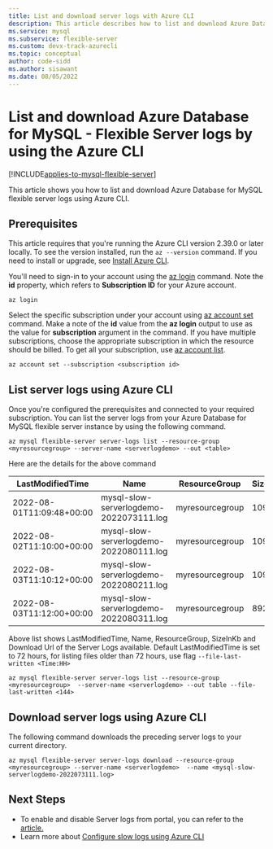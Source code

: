 ```yaml
---
title: List and download server logs with Azure CLI
description: This article describes how to list and download Azure Database for MySQL - Flexible Server logs by using the Azure CLI.
ms.service: mysql
ms.subservice: flexible-server
ms.custom: devx-track-azurecli
ms.topic: conceptual
author: code-sidd
ms.author: sisawant
ms.date: 08/05/2022
---
```

# List and download Azure Database for MySQL - Flexible Server logs by using the Azure CLI

[!INCLUDE[applies-to-mysql-flexible-server](../includes/applies-to-mysql-flexible-server.md)]

This article shows you how to list and download Azure Database for MySQL flexible server logs using Azure CLI.

## Prerequisites

This article requires that you're running the Azure CLI version 2.39.0 or later locally. To see the version installed, run the `az --version` command. If you need to install or upgrade, see [Install Azure CLI](/cli/azure/install-azure-cli).

You'll need to sign-in to your account using the [az login](/cli/azure/reference-index#az-login) command. Note the **id** property, which refers to **Subscription ID** for your Azure account.

```azurecli-interactive
az login
```

Select the specific subscription under your account using [az account set](/cli/azure/account) command. Make a note of the **id** value from the **az login** output to use as the value for **subscription** argument in the command. If you have multiple subscriptions, choose the appropriate subscription in which the resource should be billed. To get all your subscription, use [az account list](/cli/azure/account#az-account-list).

```azurecli
az account set --subscription <subscription id>
```

## List server logs using Azure CLI

Once you're configured the prerequisites and connected to your required subscription.
You can list the server logs from your Azure Database for MySQL flexible server instance by using the following command.


```azurecli
az mysql flexible-server server-logs list --resource-group <myresourcegroup> --server-name <serverlogdemo> --out <table>
```

Here are the details for the above command

| LastModifiedTime | Name  | ResourceGroup | SizeInKb  | TypePropertiesType  | Url |
|---|---|---|---|---|---|
| 2022-08-01T11:09:48+00:00 | mysql-slow-serverlogdemo-2022073111.log  | myresourcegroup | 10947 | slowlog | `https://00000000000.file.core.windows.net/0000000serverlog/slowlogs/mysql-slow-serverlogdemo-2022073111.log?` |
| 2022-08-02T11:10:00+00:00 | mysql-slow-serverlogdemo-2022080111.log  | myresourcegroup | 10927 | slowlog | `https://00000000000.file.core.windows.net/0000000serverlog/slowlogs/mysql-slow-serverlogdemo-2022080111.log?` |
| 2022-08-03T11:10:12+00:00   | mysql-slow-serverlogdemo-2022080211.log  | myresourcegroup | 10936 | slowlog | `https://00000000000.file.core.windows.net/0000000serverlog/slowlogs/mysql-slow-serverlogdemo-2022080211.log?` |
| 2022-08-03T11:12:00+00:00 | mysql-slow-serverlogdemo-2022080311.log  | myresourcegroup | 8920 | slowlog | `https://00000000000.file.core.windows.net/0000000serverlog/slowlogs/mysql-slow-serverlogdemo-2022080311.log?` |

Above list shows LastModifiedTime, Name, ResourceGroup, SizeInKb and Download Url of the Server Logs available.
Default LastModifiedTime is set to 72 hours, for listing files older than 72 hours, use flag `--file-last-written <Time:HH>`

```azurecli
az mysql flexible-server server-logs list --resource-group <myresourcegroup>  --server-name <serverlogdemo> --out table --file-last-written <144>
```

## Download server logs using Azure CLI

The following command downloads the preceding server logs to your current directory.

```azurecli
az mysql flexible-server server-logs download --resource-group <myresourcegroup> --server-name <serverlogdemo>  --name <mysql-slow-serverlogdemo-2022073111.log>
```

## Next Steps
- To enable and disable Server logs from portal, you can refer to the [article.](./how-to-server-logs-portal.md)
- Learn more about [Configure slow logs using Azure CLI](./tutorial-query-performance-insights.md#configure-slow-query-logs-by-using-the-azure-cli)
